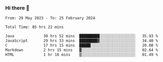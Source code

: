 ### Hi there 👋

<!--START_SECTION:waka-->

```txt
From: 29 May 2023 - To: 25 February 2024

Total Time: 85 hrs 22 mins

Java             30 hrs 52 mins  █████████░░░░░░░░░░░░░░░░   35.93 %
JavaScript       29 hrs 33 mins  ████████▓░░░░░░░░░░░░░░░░   34.40 %
C                17 hrs 15 mins  █████░░░░░░░░░░░░░░░░░░░░   20.08 %
Markdown         2 hrs 15 mins   ▓░░░░░░░░░░░░░░░░░░░░░░░░   02.64 %
HTML             1 hr 16 mins    ▒░░░░░░░░░░░░░░░░░░░░░░░░   01.49 %
```

<!--END_SECTION:waka-->
<!--
**the-beef-calculator/the-beef-calculator** is a ✨ _special_ ✨ repository because its `README.md` (this file) appears on your GitHub profile.

Here are some ideas to get you started:

- 🔭 I’m currently working on ...
- 🌱 I’m currently learning ...
- 👯 I’m looking to collaborate on ...
- 🤔 I’m looking for help with ...
- 💬 Ask me about ...
- 📫 How to reach me: ...
- 😄 Pronouns: ...
- ⚡ Fun fact: ...
-->
